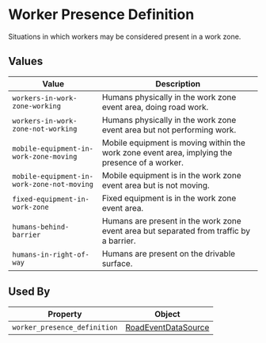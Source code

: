 # Worker Presence Definition

Situations in which workers may be considered present in a work zone.

## Values
Value | Description
--- | ---
`workers-in-work-zone-working` | Humans physically in the work zone event area, doing road work.
`workers-in-work-zone-not-working` | Humans physically in the work zone event area but not performing work.
`mobile-equipment-in-work-zone-moving` | Mobile equipment is moving within the work zone event area, implying the presence of a worker.   
`mobile-equipment-in-work-zone-not-moving` | Mobile equipment is in the work zone event area but is not moving.
`fixed-equipment-in-work-zone` | Fixed equipment is in the work zone event area.
`humans-behind-barrier` | Humans are present in the work zone event area but separated from traffic by a barrier.
`humans-in-right-of-way` | Humans are present on the drivable surface.
## Used By
Property | Object
--- | ---
`worker_presence_definition` | [RoadEventDataSource](/spec-content/objects/RoadEventDataSource.md)
